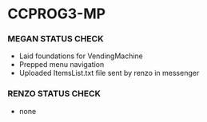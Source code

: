 # CCPROG3-MP
### MEGAN STATUS CHECK
- Laid foundations for VendingMachine
- Prepped menu navigation
- Uploaded ItemsList.txt file sent by renzo in messenger

### RENZO STATUS CHECK
- none

